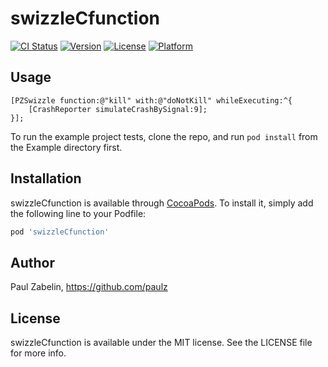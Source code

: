 # swizzleCfunction

[![CI Status](http://img.shields.io/travis/paulz/swizzleCfunction.svg?style=flat)](https://travis-ci.org/paulz/swizzleCfunction)
[![Version](https://img.shields.io/cocoapods/v/swizzleCfunction.svg?style=flat)](http://cocoapods.org/pods/swizzleCfunction)
[![License](https://img.shields.io/cocoapods/l/swizzleCfunction.svg?style=flat)](http://cocoapods.org/pods/swizzleCfunction)
[![Platform](https://img.shields.io/cocoapods/p/swizzleCfunction.svg?style=flat)](http://cocoapods.org/pods/swizzleCfunction)

## Usage

```
[PZSwizzle function:@"kill" with:@"doNotKill" whileExecuting:^{
    [CrashReporter simulateCrashBySignal:9];
}];
```

To run the example project tests, clone the repo, and run `pod install` from the Example directory first.

## Installation

swizzleCfunction is available through [CocoaPods](http://cocoapods.org). To install
it, simply add the following line to your Podfile:

```ruby
pod 'swizzleCfunction'
```

## Author

Paul Zabelin, https://github.com/paulz

## License

swizzleCfunction is available under the MIT license. See the LICENSE file for more info.
